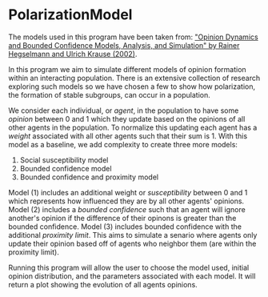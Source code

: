 # PolarizationModel

The models used in this program have been taken from: ["Opinion Dynamics and
Bounded Confidence Models, Analysis, and Simulation" by Rainer Hegselmann 
and Ulrich Krause (2002)](http://jasss.soc.surrey.ac.uk/5/3/2.html).

In this program we aim to simulate different models of opinion formation 
within an interacting population. There is an extensive collection of research
exploring such models so we have chosen a few to show how polarization, the 
formation of stable subgroups, can occur in a population.

We consider each individual, or *agent*, in 
the population to have some *opinion* between 0 and 1 which they update based 
on the opinions of all other agents in the population. To normalize this
updating each agent has a *weight* associated with all other agents such that
their sum is 1. With this model as a baseline, we add complexity to create 
three more models:
1. Social susceptibility model
2. Bounded confidence model
3. Bounded confidence and proximity model

Model (1) includes an additional weight or *susceptibility* between 0 and 1
which represents how influenced they are by all other agents' opinions. Model
(2) includes a *bounded confidence* such that an agent will ignore another's 
opinion if the difference of their opinons is greater than the bounded
confidence. Model (3) includes bounded confidence with the additional
*proximity limit*. This aims to simulate a senario where agents only update
their opinion based off of agents who neighbor them (are within the proximity 
limit).
                                                     
Running this program will allow the user to choose the model used, initial 
opinion distribution, and the parameters associated with each model. It will
return a plot showing the evolution of all agents opinions.